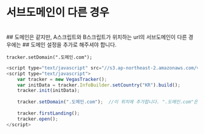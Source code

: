 # 서브도메인이 다른 경우
<br>
## 도메인은 같지만, A스크립트와 B스크립트가 위치하는 url의 서브도메인이 다른 경우에는
## 도메인 설정을 추가로 해주셔야 합니다.

    tracker.setDomain(".도메인.com"); 



```javascript
<script type="text/javascript" src="//s3.ap-northeast-2.amazonaws.com/vegas-kor-o/sdk/web/vegastracker.min.js"></script>
<script type="text/javascript">
    var tracker = new VegasTracker();
    var initData = tracker.InfoBuilder.setCountry("KR").build();
    tracker.init(initData);
    
    tracker.setDomain(".도메인.com");  //이 위치에 추가합니다. ".도메인.com"은 수정해서 사용합니다.
    
    tracker.firstLanding();
    tracker.open();
</script>
```
